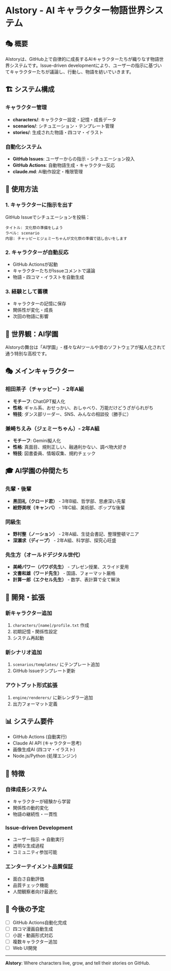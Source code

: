 # AIstory - AI キャラクター物語世界システム

## 🎭 概要

AIstoryは、GitHub上で自律的に成長するAIキャラクターたちが織りなす物語世界システムです。Issue-driven developmentにより、ユーザーの指示に基づいてキャラクターたちが議論し、行動し、物語を紡いでいきます。

## 🏗️ システム構成

### キャラクター管理
- **characters/**: キャラクター設定・記憶・成長データ
- **scenarios/**: シチュエーション・テンプレート管理
- **stories/**: 生成された物語・四コマ・イラスト

### 自動化システム
- **GitHub Issues**: ユーザーからの指示・シチュエーション投入
- **GitHub Actions**: 自動物語生成・キャラクター反応
- **claude.md**: AI動作設定・権限管理

## 🎯 使用方法

### 1. キャラクターに指示を出す
GitHub Issueでシチュエーションを投稿：
```
タイトル: 文化祭の準備をしよう
ラベル: scenario
内容: チャッピーとジェミーちゃんが文化祭の準備で話し合いをします
```

### 2. キャラクターが自動反応
- GitHub Actionsが起動
- キャラクターたちがIssueコメントで議論
- 物語・四コマ・イラストを自動生成

### 3. 経験として蓄積
- キャラクターの記憶に保存
- 関係性が変化・成長
- 次回の物語に影響

## 🏫 世界観：AI学園

AIstoryの舞台は「AI学園」- 様々なAIツールや昔のソフトウェアが擬人化されて通う特別な高校です。

## 🎭 メインキャラクター

### 相田茶子（チャッピー）- 2年A組
- **モチーフ**: ChatGPT擬人化
- **性格**: ギャル系、おせっかい、おしゃべり、万能だけどうざがられがち
- **特技**: ダンス部リーダー、SNS、みんなの相談役（勝手に）

### 兼崎ちえみ（ジェミーちゃん）- 2年A組
- **モチーフ**: Gemini擬人化  
- **性格**: 真面目、規則正しい、融通利かない、調べ物大好き
- **特技**: 図書委員、情報収集、規約チェック

## 🎓 AI学園の仲間たち

### 先輩・後輩
- **黒田礼（クロード君）** - 3年B組、哲学部、思慮深い先輩
- **絵野美咲（キャンバ）** - 1年C組、美術部、ポップな後輩

### 同級生
- **野村整（ノーション）** - 2年A組、生徒会書記、整理整頓マニア
- **深瀬求（ディープ）** - 2年A組、科学部、探究心旺盛

### 先生方（オールドデジタル世代）
- **美崎パワー（パワポ先生）** - プレゼン授業、スライド愛用
- **文書和雄（ワード先生）** - 国語、フォーマット厳格
- **計算一郎（エクセル先生）** - 数学、表計算で全て解決

## 🔧 開発・拡張

### 新キャラクター追加
1. `characters/[name]/profile.txt` 作成
2. 初期記憶・関係性設定
3. システム再起動

### 新シナリオ追加
1. `scenarios/templates/` にテンプレート追加
2. GitHub Issueテンプレート更新

### アウトプット形式拡張
1. `engine/renderers/` に新レンダラー追加
2. 出力フォーマット定義

## 📊 システム要件

- GitHub Actions (自動実行)
- Claude AI API (キャラクター思考)
- 画像生成AI (四コマ・イラスト)
- Node.js/Python (処理エンジン)

## 🎪 特徴

### 自律成長システム
- キャラクターが経験から学習
- 関係性の動的変化
- 物語の継続性・一貫性

### Issue-driven Development
- ユーザー指示 → 自動実行
- 透明な生成過程
- コミュニティ参加可能

### エンターテイメント品質保証
- 面白さ自動評価
- 品質チェック機能
- 人間観察者向け最適化

## 🚀 今後の予定

- [ ] GitHub Actions自動化完成
- [ ] 四コマ漫画自動生成
- [ ] 小説・動画形式対応
- [ ] 複数キャラクター追加
- [ ] Web UI開発

---

**AIstory**: Where characters live, grow, and tell their stories on GitHub.